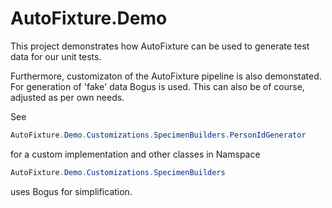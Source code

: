 # AutoFixture.Demo

This project demonstrates how AutoFixture can be used to generate test data
for our unit tests. 

Furthermore, customizaton of the AutoFixture pipeline is also demonstated. 
For generation of 'fake' data Bogus is used. This can also be of course, adjusted
as per own needs.

See 
```cs
AutoFixture.Demo.Customizations.SpecimenBuilders.PersonIdGenerator
```
for a custom implementation and other classes in Namspace
```cs
AutoFixture.Demo.Customizations.SpecimenBuilders
```
uses Bogus for simplification. 


